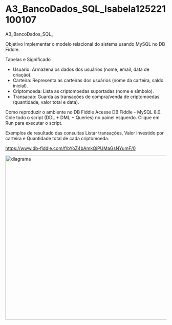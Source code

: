 # A3_BancoDados_SQL_Isabela125221100107
A3_BancoDados_SQL_

Objetivo
Implementar o modelo relacional do sistema usando MySQL no DB Fiddle.

Tabelas e Significado

- Usuario: Armazena os dados dos usuários (nome, email, data de criação).
- Carteira: Representa as carteiras dos usuários (nome da carteira, saldo inicial).
- Criptomoeda: Lista as criptomoedas suportadas (nome e símbolo).
- Transacao: Guarda as transações de compra/venda de criptomoedas (quantidade, valor total e data).

Como reproduzir o ambiente no DB Fiddle
Acesse DB Fiddle - MySQL 8.0.
Cole todo o script (DDL + DML + Queries) no painel esquerdo.
Clique em Run para executar o script.

Exemplos de resultado das consultas
Listar transações, Valor investido por carteira e Quantidade total de cada criptomoeda.

https://www.db-fiddle.com/f/bYoZ4bAmkQiPUMaGsNYumF/0

<img width="512" alt="diagrama" src="https://github.com/user-attachments/assets/197208a2-2ebc-40e9-b137-22a692f34147" />

